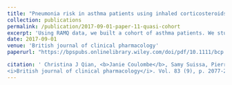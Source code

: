 ```yaml
---
title: "Pneumonia risk in asthma patients using inhaled corticosteroids: a quasi‐cohort study"
collection: publications
permalink: /publication/2017-09-01-paper-11-quasi-cohort
excerpt: 'Using RAMQ data, we built a cohort of asthma patients. We studied the effect of different exposures to ICS (dose/type) on the risks of pneumonia.'
date: 2017-09-01
venue: 'British journal of clinical pharmacology'
paperurl: "https://bpspubs.onlinelibrary.wiley.com/doi/pdf/10.1111/bcp.13295"

citation: ' Christina J Qian, <b>Janie Coulombe</b>, Samy Suissa, Pierre Ernst (2017). &quot; Pneumonia risk in asthma patients using inhaled corticosteroids: a quasi‐cohort study&quot; 
<i>British journal of clinical pharmacology</i>. Vol. 83 (9), p. 2077-2086.'
---
```


